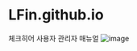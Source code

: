 # LFin.github.io

체크히어 사용자 관리자 매뉴얼
![image](https://github.com/user-attachments/assets/df47d041-93c3-46ac-9a91-8afc17bf8177)

